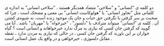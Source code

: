 دو کلمه ی "انسانی" و "سلاخی" متضاد همدیگر هستند . "سلاخی انسانی" به اندازه ی کلماتی مثل "تجاوز انسانی" یا "هولوکاست انسانی" بی معنی و مضحک است ، چرا که صحبت بر سر گرفتن یا نگرفتن حق حیات و جان یک موجود زنده است، نه شیوه‌ی کشتن آن . کلمه ی "انسانی" میتواند مترادف با "دلسوز" ، "خیرخواه" یا "مهربان" باشد .
آیا می گویید که گرفتن جان کسی که نیازی به مرگ ندارد خیرخواهانه و انسانی است ؟ گیاه خواران بر این باورند که گرفتن جان کسی ، در حالی که نیازی به مردن ندارد ، نقطه مقابل دلسوزی ، خیرخواهی و در واقع یک عمل انسانی است .
